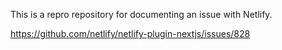 This is a repro repository for documenting an issue with Netlify.

https://github.com/netlify/netlify-plugin-nextjs/issues/828
